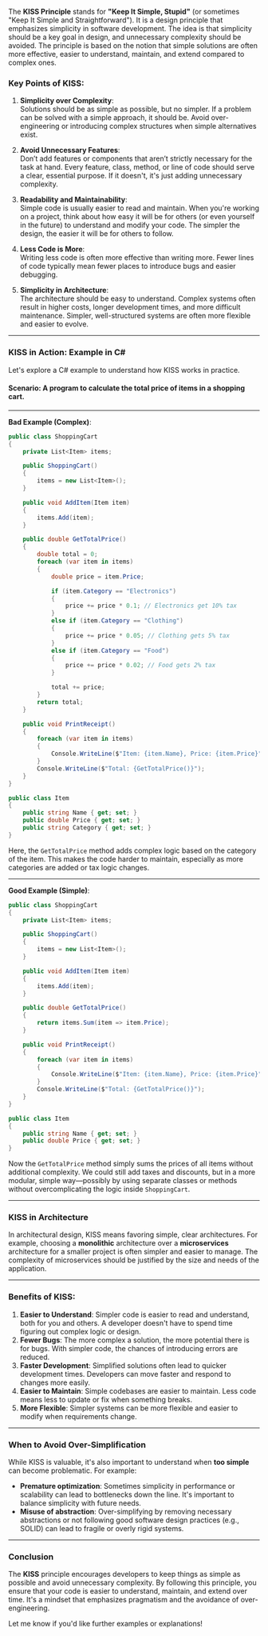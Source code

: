 The **KISS Principle** stands for **"Keep It Simple, Stupid"** (or sometimes "Keep It Simple and Straightforward"). It is a design principle that emphasizes simplicity in software development. The idea is that simplicity should be a key goal in design, and unnecessary complexity should be avoided. The principle is based on the notion that simple solutions are often more effective, easier to understand, maintain, and extend compared to complex ones.

### Key Points of KISS:

1. **Simplicity over Complexity**:  
   Solutions should be as simple as possible, but no simpler. If a problem can be solved with a simple approach, it should be. Avoid over-engineering or introducing complex structures when simple alternatives exist.

2. **Avoid Unnecessary Features**:  
   Don’t add features or components that aren’t strictly necessary for the task at hand. Every feature, class, method, or line of code should serve a clear, essential purpose. If it doesn't, it's just adding unnecessary complexity.

3. **Readability and Maintainability**:  
   Simple code is usually easier to read and maintain. When you're working on a project, think about how easy it will be for others (or even yourself in the future) to understand and modify your code. The simpler the design, the easier it will be for others to follow.

4. **Less Code is More**:  
   Writing less code is often more effective than writing more. Fewer lines of code typically mean fewer places to introduce bugs and easier debugging.

5. **Simplicity in Architecture**:  
   The architecture should be easy to understand. Complex systems often result in higher costs, longer development times, and more difficult maintenance. Simpler, well-structured systems are often more flexible and easier to evolve.

---

### KISS in Action: Example in C#

Let's explore a C# example to understand how KISS works in practice.

#### Scenario: A program to calculate the total price of items in a shopping cart.

---

**Bad Example (Complex)**:
```csharp
public class ShoppingCart
{
    private List<Item> items;

    public ShoppingCart()
    {
        items = new List<Item>();
    }

    public void AddItem(Item item)
    {
        items.Add(item);
    }

    public double GetTotalPrice()
    {
        double total = 0;
        foreach (var item in items)
        {
            double price = item.Price;

            if (item.Category == "Electronics")
            {
                price += price * 0.1; // Electronics get 10% tax
            }
            else if (item.Category == "Clothing")
            {
                price += price * 0.05; // Clothing gets 5% tax
            }
            else if (item.Category == "Food")
            {
                price += price * 0.02; // Food gets 2% tax
            }

            total += price;
        }
        return total;
    }

    public void PrintReceipt()
    {
        foreach (var item in items)
        {
            Console.WriteLine($"Item: {item.Name}, Price: {item.Price}");
        }
        Console.WriteLine($"Total: {GetTotalPrice()}");
    }
}

public class Item
{
    public string Name { get; set; }
    public double Price { get; set; }
    public string Category { get; set; }
}
```

Here, the `GetTotalPrice` method adds complex logic based on the category of the item. This makes the code harder to maintain, especially as more categories are added or tax logic changes.

---

**Good Example (Simple)**:
```csharp
public class ShoppingCart
{
    private List<Item> items;

    public ShoppingCart()
    {
        items = new List<Item>();
    }

    public void AddItem(Item item)
    {
        items.Add(item);
    }

    public double GetTotalPrice()
    {
        return items.Sum(item => item.Price);
    }

    public void PrintReceipt()
    {
        foreach (var item in items)
        {
            Console.WriteLine($"Item: {item.Name}, Price: {item.Price}");
        }
        Console.WriteLine($"Total: {GetTotalPrice()}");
    }
}

public class Item
{
    public string Name { get; set; }
    public double Price { get; set; }
}
```

Now the `GetTotalPrice` method simply sums the prices of all items without additional complexity. We could still add taxes and discounts, but in a more modular, simple way—possibly by using separate classes or methods without overcomplicating the logic inside `ShoppingCart`.

---

### KISS in Architecture

In architectural design, KISS means favoring simple, clear architectures. For example, choosing a **monolithic** architecture over a **microservices** architecture for a smaller project is often simpler and easier to manage. The complexity of microservices should be justified by the size and needs of the application.

---

### Benefits of KISS:

1. **Easier to Understand**: Simpler code is easier to read and understand, both for you and others. A developer doesn't have to spend time figuring out complex logic or design.
2. **Fewer Bugs**: The more complex a solution, the more potential there is for bugs. With simpler code, the chances of introducing errors are reduced.
3. **Faster Development**: Simplified solutions often lead to quicker development times. Developers can move faster and respond to changes more easily.
4. **Easier to Maintain**: Simple codebases are easier to maintain. Less code means less to update or fix when something breaks.
5. **More Flexible**: Simpler systems can be more flexible and easier to modify when requirements change.

---

### When to Avoid Over-Simplification

While KISS is valuable, it's also important to understand when **too simple** can become problematic. For example:
- **Premature optimization**: Sometimes simplicity in performance or scalability can lead to bottlenecks down the line. It's important to balance simplicity with future needs.
- **Misuse of abstraction**: Over-simplifying by removing necessary abstractions or not following good software design practices (e.g., SOLID) can lead to fragile or overly rigid systems.

---

### Conclusion

The **KISS** principle encourages developers to keep things as simple as possible and avoid unnecessary complexity. By following this principle, you ensure that your code is easier to understand, maintain, and extend over time. It's a mindset that emphasizes pragmatism and the avoidance of over-engineering.

Let me know if you'd like further examples or explanations!
